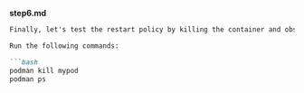 
**step6.md**
```markdown
Finally, let's test the restart policy by killing the container and observing it restart.

Run the following commands:

```bash
podman kill mypod
podman ps
